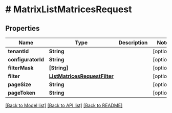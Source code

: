 # # MatrixListMatricesRequest


## Properties


Name | Type | Description | Notes
------------ | ------------- | ------------- | -------------
**tenantId**| **String** |   | [optional]
**configuratorId**| **String** |   | [optional]
**filterMask**| **[String]** |   | [optional]
**filter**| [**ListMatricesRequestFilter**](ListMatricesRequestFilter.md) |   | [optional]
**pageSize**| **String** |   | [optional]
**pageToken**| **String** |   | [optional]


[[Back to Model list]](../../README.md#models) [[Back to API list]](../../README.md#endpoints) [[Back to README]](../../README.md)